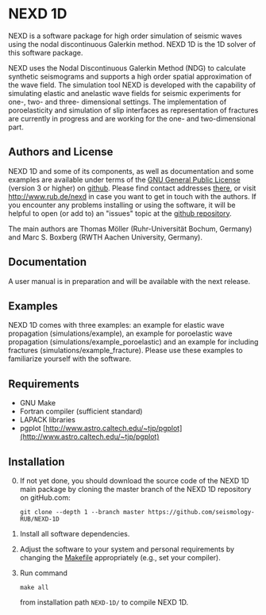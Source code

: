 # NEXD 1D

NEXD is a software package for high order simulation of seismic waves using the nodal discontinuous Galerkin method.
NEXD 1D is the 1D solver of this software package.

NEXD uses the Nodal Discontinuous Galerkin Method (NDG) to calculate synthetic seismograms and supports a high order spatial approximation of the wave field. The simulation tool NEXD is developed with the capability of simulating elastic and anelastic wave fields for seismic experiments for one-, two- and three- dimensional settings. The implementation of poroelasticity and simulation of slip interfaces as representation of fractures are currently in progress and are working for the one- and two-dimensional part.

## Authors and License

NEXD 1D and some of its components, as well as documentation and some examples
are available under terms of the [GNU General Public License](LICENSE) (version 3 or higher)
on [github](https://github.com/seismology-RUB/NEXD-1D).
Please find contact addresses [there](https://github.com/seismology-RUB), or visit 
http://www.rub.de/nexd in case you want to get in touch with the authors. If you 
encounter any problems installing or using the software, it will be helpful to 
open (or add to) an "issues" topic at the [github repository](https://github.com/seismology-RUB/NEXD-1D).

The main authors are Thomas Möller (Ruhr-Universität Bochum, Germany) and Marc S. Boxberg (RWTH Aachen University, Germany).


## Documentation

A user manual is in preparation and will be available with the next release.


## Examples

NEXD 1D comes with three examples: an example for elastic wave propagation (simulations/example), an example for poroelastic wave propagation (simulations/example_poroelastic) and an example for including fractures (simulations/example_fracture). Please use these examples to familiarize yourself with the software.


## Requirements

* GNU Make
* Fortran compiler (sufficient standard)
* LAPACK libraries
* pgplot [http://www.astro.caltech.edu/~tjp/pgplot](http://www.astro.caltech.edu/~tjp/pgplot)


## Installation

0. If not yet done, you should download the source code of the NEXD 1D main package by cloning the master branch of the NEXD 1D repository on gitHub.com:
     ```
     git clone --depth 1 --branch master https://github.com/seismology-RUB/NEXD-1D
     ```

1. Install all software dependencies.

2. Adjust the software to your system and personal requirements by changing the [Makefile](Makefile) appropriately (e.g., set your compiler).

3. Run command
     ```
     make all
     ```
   from installation path `NEXD-1D/` to compile NEXD 1D.
